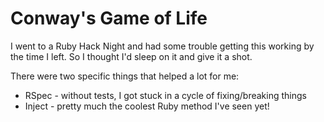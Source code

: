# Conway's Game of Life

I went to a Ruby Hack Night and had some trouble getting this working by
the time I left. So I thought I'd sleep on it and give it a shot.

There were two specific things that helped a lot for me:

* RSpec - without tests, I got stuck in a cycle of fixing/breaking things
* Inject - pretty much the coolest Ruby method I've seen yet!